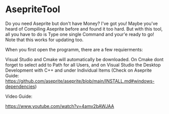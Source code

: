 # AsepriteTool
Do you need Aseprite but don't have Money? I've got you! Maybe you've heard of Compiling Aseprite before and found it too hard. But with this tool, all you have to do is Type one single Command and your'e ready to go! Note that this works for updating too.

When you first open the programm, there are a few requierments:

Visual Studio and Cmake will automatically be downloaded. On Cmake dont
forget to select add to Path for all Users,  and on Visual Studio the Desktop
Development with C++ and under Individual Items (Check on Aseprite Guide: https://github.com/aseprite/aseprite/blob/main/INSTALL.md#windows-dependencies)

Video Guide:

https://www.youtube.com/watch?v=4amv2bAWJAA
